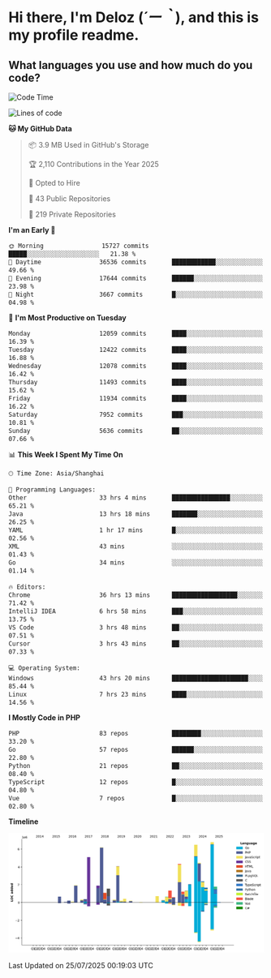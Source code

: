 # **Hi there, I'm Deloz (*´ー｀*), and this is my profile readme.**

## **What languages you use and how much do you code?**

<!--START_SECTION:waka-->
![Code Time](http://img.shields.io/badge/Code%20Time-6%2C958%20hrs%2022%20mins-blue)

![Lines of code](https://img.shields.io/badge/From%20Hello%20World%20I%27ve%20Written-60.3%20million%20lines%20of%20code-blue)

**🐱 My GitHub Data** 

> 📦 3.9 MB Used in GitHub's Storage 
 > 
> 🏆 2,110 Contributions in the Year 2025
 > 
> 💼 Opted to Hire
 > 
> 📜 43 Public Repositories 
 > 
> 🔑 219 Private Repositories 
 > 
**I'm an Early 🐤** 

```text
🌞 Morning                15727 commits       █████░░░░░░░░░░░░░░░░░░░░   21.38 % 
🌆 Daytime                36536 commits       ████████████░░░░░░░░░░░░░   49.66 % 
🌃 Evening                17644 commits       ██████░░░░░░░░░░░░░░░░░░░   23.98 % 
🌙 Night                  3667 commits        █░░░░░░░░░░░░░░░░░░░░░░░░   04.98 % 
```
📅 **I'm Most Productive on Tuesday** 

```text
Monday                   12059 commits       ████░░░░░░░░░░░░░░░░░░░░░   16.39 % 
Tuesday                  12422 commits       ████░░░░░░░░░░░░░░░░░░░░░   16.88 % 
Wednesday                12078 commits       ████░░░░░░░░░░░░░░░░░░░░░   16.42 % 
Thursday                 11493 commits       ████░░░░░░░░░░░░░░░░░░░░░   15.62 % 
Friday                   11934 commits       ████░░░░░░░░░░░░░░░░░░░░░   16.22 % 
Saturday                 7952 commits        ███░░░░░░░░░░░░░░░░░░░░░░   10.81 % 
Sunday                   5636 commits        ██░░░░░░░░░░░░░░░░░░░░░░░   07.66 % 
```


📊 **This Week I Spent My Time On** 

```text
🕑︎ Time Zone: Asia/Shanghai

💬 Programming Languages: 
Other                    33 hrs 4 mins       ████████████████░░░░░░░░░   65.21 % 
Java                     13 hrs 18 mins      ███████░░░░░░░░░░░░░░░░░░   26.25 % 
YAML                     1 hr 17 mins        █░░░░░░░░░░░░░░░░░░░░░░░░   02.56 % 
XML                      43 mins             ░░░░░░░░░░░░░░░░░░░░░░░░░   01.43 % 
Go                       34 mins             ░░░░░░░░░░░░░░░░░░░░░░░░░   01.14 % 

🔥 Editors: 
Chrome                   36 hrs 13 mins      ██████████████████░░░░░░░   71.42 % 
IntelliJ IDEA            6 hrs 58 mins       ███░░░░░░░░░░░░░░░░░░░░░░   13.75 % 
VS Code                  3 hrs 48 mins       ██░░░░░░░░░░░░░░░░░░░░░░░   07.51 % 
Cursor                   3 hrs 43 mins       ██░░░░░░░░░░░░░░░░░░░░░░░   07.33 % 

💻 Operating System: 
Windows                  43 hrs 20 mins      █████████████████████░░░░   85.44 % 
Linux                    7 hrs 23 mins       ████░░░░░░░░░░░░░░░░░░░░░   14.56 % 
```

**I Mostly Code in PHP** 

```text
PHP                      83 repos            ████████░░░░░░░░░░░░░░░░░   33.20 % 
Go                       57 repos            ██████░░░░░░░░░░░░░░░░░░░   22.80 % 
Python                   21 repos            ██░░░░░░░░░░░░░░░░░░░░░░░   08.40 % 
TypeScript               12 repos            █░░░░░░░░░░░░░░░░░░░░░░░░   04.80 % 
Vue                      7 repos             █░░░░░░░░░░░░░░░░░░░░░░░░   02.80 % 
```



**Timeline**

![Lines of Code chart](https://raw.githubusercontent.com/deloz/deloz/main/assets/bar_graph.png)


 Last Updated on 25/07/2025 00:19:03 UTC
<!--END_SECTION:waka-->
